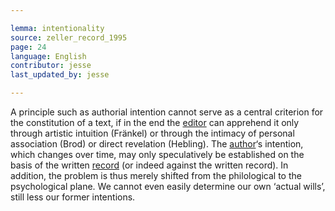 ```yaml
---

lemma: intentionality
source: zeller_record_1995
page: 24
language: English
contributor: jesse
last_updated_by: jesse

---
```


A principle such as authorial intention cannot serve as a central criterion for the constitution of a text, if in the end the [editor](editorScholarly.html) can apprehend it only through artistic intuition (Fränkel) or through the intimacy of personal association (Brod) or direct revelation (Hebling). The [author](author.html)‘s intention, which changes over time, may only speculatively be established on the basis of the written [record](record.html) (or indeed against the written record). In addition, the problem is thus merely shifted from the philological to the psychological plane. We cannot even easily determine our own ‘actual wills’, still less our former intentions.
